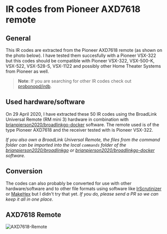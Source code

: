 # IR codes from Pioneer AXD7618 remote

## General
This IR codes are extracted from the Pioneer AXD7618 remote (as shown on the photo below). I have tested them succesfully with a Pioneer VSX-322 but this codes should be compatible with Pioneer VSX-322, VSX-500-K, VSX-522, VSX-528-S, VSX-1122 and possibly other Home Theater Systems from Pioneer as well.

> **Note**: If you are searching for other IR codes check out [probonopd/irdb](https://github.com/probonopd/irdb).

## Used hardware/software
On 29 April 2020, I have extracted these 50 IR codes using the BroadLink Universal Remote (RM mini 3) hardware in combination with [brianpierson2020/broadlinkgo-docker](https://github.com/brianpierson2020/broadlinkgo-docker) software. The remote used is of the type Pioneer AXD7618 and the receiver tested with is Pioneer VSX-322.

_If you also own a BroadLink Universal Remote, the files from the command folder can be imported into the local `commands` folder of the [brianpierson2020/broadlinkgo](https://github.com/rob121/broadlinkgo) or [brianpierson2020/broadlinkgo-docker](https://github.com/brianpierson2020/broadlinkgo-docker) software._

## Conversion
The codes can also probably be converted for use with other hardware/software and to other file formats using software like [IrScrutinizer](https://github.com/bengtmartensson/IrScrutinizer) or [MakeHex](https://github.com/probonopd/MakeHex) but I didn't try that yet. _If you do, please send a PR so we can keep it all in one place._

## AXD7618 Remote

![AXD7618-Remote](https://user-images.githubusercontent.com/64499648/80621061-0e924700-8a47-11ea-984c-857e3722e210.jpg)
